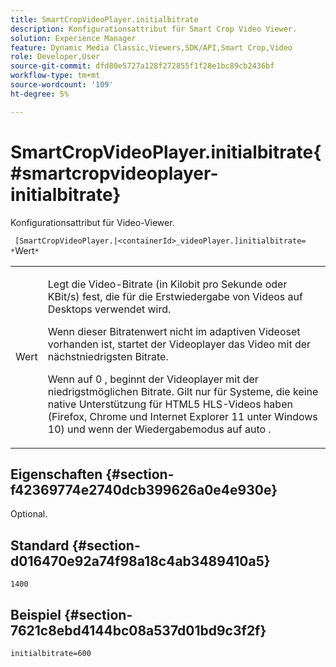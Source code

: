 ```yaml
---
title: SmartCropVideoPlayer.initialbitrate
description: Konfigurationsattribut für Smart Crop Video Viewer.
solution: Experience Manager
feature: Dynamic Media Classic,Viewers,SDK/API,Smart Crop,Video
role: Developer,User
source-git-commit: dfd80e5727a128f272855f1f28e1bc89cb2436bf
workflow-type: tm+mt
source-wordcount: '109'
ht-degree: 5%

---
```


# SmartCropVideoPlayer.initialbitrate{#smartcropvideoplayer-initialbitrate}

Konfigurationsattribut für Video-Viewer.

` [SmartCropVideoPlayer.|<containerId>_videoPlayer.]initialbitrate= *`Wert`*`

<table id="table_C616483932C2482CA9794DDD7313FD7C"> 
 <tbody> 
  <tr> 
   <td colname="col1"> <p> <span class="codeph"> Wert </span> </p> </td> 
   <td colname="col2"> <p>Legt die Video-Bitrate (in Kilobit pro Sekunde oder KBit/s) fest, die für die Erstwiedergabe von Videos auf Desktops verwendet wird. </p> <p>Wenn dieser Bitratenwert nicht im adaptiven Videoset vorhanden ist, startet der Videoplayer das Video mit der nächstniedrigsten Bitrate. </p> <p>Wenn auf <span class="codeph"> 0 </span>, beginnt der Videoplayer mit der niedrigstmöglichen Bitrate. Gilt nur für Systeme, die keine native Unterstützung für HTML5 HLS-Videos haben (Firefox, Chrome und Internet Explorer 11 unter Windows 10) und wenn der Wiedergabemodus auf <span class="codeph"> auto </span>. </p> </td> 
  </tr> 
 </tbody> 
</table>

## Eigenschaften {#section-f42369774e2740dcb399626a0e4e930e}

Optional.

## Standard {#section-d016470e92a74f98a18c4ab3489410a5}

`1400`

## Beispiel {#section-7621c8ebd4144bc08a537d01bd9c3f2f}

```
initialbitrate=600
```
